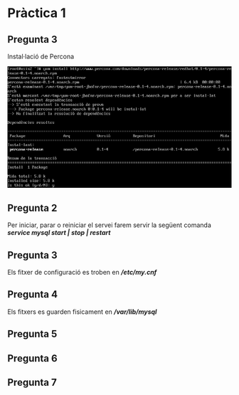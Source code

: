 # Pràctica 1

## Pregunta 3
Instal·lació de Percona

![alt text](img/Screenshot_1.png)

## Pregunta 2
Per iniciar, parar o reiniciar el servei farem servir la següent comanda
</br>
***service mysql start | stop | restart***

## Pregunta 3
Els fitxer de configuració es troben en ***/etc/my.cnf***

## Pregunta 4
Els fitxers es guarden fisicament en ***/var/lib/mysql***

## Pregunta 5


## Pregunta 6


## Pregunta 7
